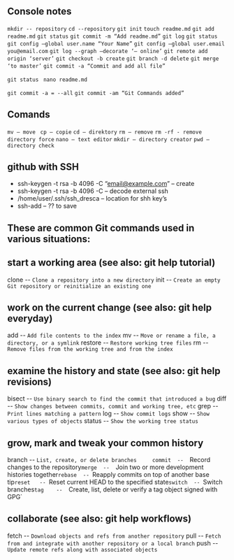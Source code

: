 ## Console notes
`mkdir -- repository`
`cd --repository`
`git init`
`touch readme.md`
`git add readme.md`
`git status`
`git commit -m “Add readme.md”`
`git log`
`git status`
`git config –global user.name “Your Name”`
`git config –global user.email you@email.com`
`git log --graph –decorate ‘– online’`
`git remote add origin ‘server’`
`git checkout -b create`
`git branch -d delete`
`git merge ‘to master’`
`git commit -a “Commit and add all file”`



`git status `
`nano readme.md`

`git commit -a = --all`
`git commit -am “Git Commands added”`

## Comands

`mv – move `
`cp – copie`
`cd – direktory`
`rm – remove`
`rm -rf - remove directory force`
`nano – text editor`
`mkdir – directory creator`
`pwd – directory check`

## github with SSH

- ssh-keygen -t rsa -b 4096 -C “email@example.com” – create
- ssh-keygen -t rsa -b 4096 -C – decode external ssh
- /home/user/.ssh/ssh_dresca – location for shh key’s
- ssh-add – ?? to save


## These are common Git commands used in various situations:

## start a working area (see also: git help tutorial)
   clone   --  `Clone a repository into a new directory`
   init    --  `Create an empty Git repository or reinitialize an existing one`

## work on the current change (see also: git help everyday)
   add    --   `Add file contents to the index`
   mv      --  `Move or rename a file, a directory, or a symlink`
   restore  -- `Restore working tree files`
   rm    --    `Remove files from the working tree and from the index`

## examine the history and state (see also: git help revisions)
   bisect  --  `Use binary search to find the commit that introduced a bug`
   diff    --  `Show changes between commits, commit and working tree, etc`
   grep   --   `Print lines matching a pattern`
   log     --  `Show commit logs`
   show   --   `Show various types of objects`
   status  --  `Show the working tree status`

## grow, mark and tweak your common history
   branch  --  `List, create, or delete branches	
   commit  --  `Record changes to the repository`
   merge  --   `Join two or more development histories together`
   rebase  --  `Reapply commits on top of another base tip`
   reset   --  `Reset current HEAD to the specified state`
   switch  --  `Switch branches`
   tag    --   `Create, list, delete or verify a tag object signed with GPG`

## collaborate (see also: git help workflows)
   fetch   --  `Download objects and refs from another repository`
   pull   --   `Fetch from and integrate with another repository or a local branch`
   push  --    `Update remote refs along with associated objects`